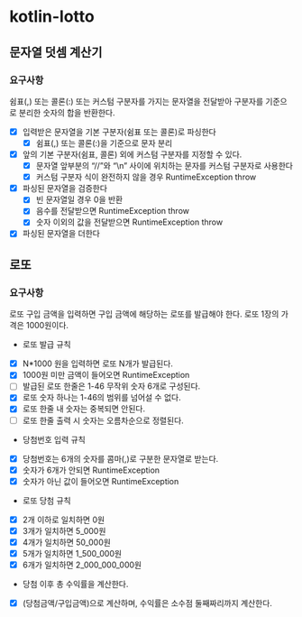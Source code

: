 # kotlin-lotto

## 문자열 덧셈 계산기

### 요구사항

쉼표(,) 또는 콜론(:) 또는 커스텀 구분자를 가지는 문자열을 전달받아 구분자를 기준으로 분리한 숫자의 합을 반환한다.

- [x] 입력받은 문자열을 기본 구분자(쉼표 또는 콜론)로 파싱한다
    - [x] 쉼표(,) 또는 콜론(:)을 기준으로 문자 분리
- [x] 앞의 기본 구분자(쉼표, 콜론) 외에 커스텀 구분자를 지정할 수 있다.
    - [x] 문자열 앞부분의 “//”와 “\n” 사이에 위치하는 문자를 커스텀 구분자로 사용한다
    - [x] 커스텀 구분자 식이 완전하지 않을 경우 RuntimeException throw
- [x] 파싱된 문자열을 검증한다
    - [x] 빈 문자열일 경우 0을 반환
    - [x] 음수를 전달받으면 RuntimeException throw
    - [x] 숫자 이외의 값을 전달받으면 RuntimeException throw
- [x] 파싱된 문자열을 더한다

## 로또

### 요구사항

로또 구입 금액을 입력하면 구입 금액에 해당하는 로또를 발급해야 한다.
로또 1장의 가격은 1000원이다.

- 로또 발급 규칙
- [x] N*1000 원을 입력하면 로또 N개가 발급된다.
- [x] 1000원 미만 금액이 들어오면 RuntimeException
- [ ] 발급된 로또 한줄은 1-46 무작위 숫자 6개로 구성된다.
- [x] 로또 숫자 하나는 1-46의 범위를 넘어설 수 없다.
- [x] 로또 한줄 내 숫자는 중복되면 안된다.
- [ ] 로또 한줄 출력 시 숫자는 오름차순으로 정렬된다.

- 당첨번호 입력 규칙
- [x] 당첨번호는 6개의 숫자를 콤마(,)로 구분한 문자열로 받는다.
- [x] 숫자가 6개가 안되면 RuntimeException
- [x] 숫자가 아닌 값이 들어오면 RuntimeException

- 로또 당첨 규칙
- [x] 2개 이하로 일치하면 0원
- [x] 3개가 일치하면 5_000원
- [x] 4개가 일치하면 50_000원
- [x] 5개가 일치하면 1_500_000원
- [x] 6개가 일치하면 2_000_000_000원

- 당첨 이후 총 수익률을 계산한다.
- [x] (당첨금액/구입금액)으로 계산하며, 수익률은 소수점 둘째짜리까지 계산한다.
